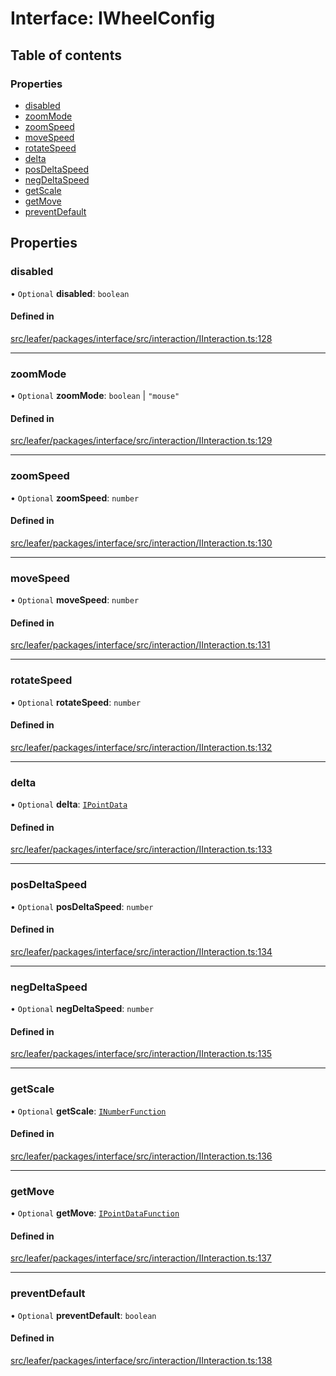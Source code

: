 # Interface: IWheelConfig

## Table of contents

### Properties

- [disabled](IWheelConfig.md#disabled)
- [zoomMode](IWheelConfig.md#zoommode)
- [zoomSpeed](IWheelConfig.md#zoomspeed)
- [moveSpeed](IWheelConfig.md#movespeed)
- [rotateSpeed](IWheelConfig.md#rotatespeed)
- [delta](IWheelConfig.md#delta)
- [posDeltaSpeed](IWheelConfig.md#posdeltaspeed)
- [negDeltaSpeed](IWheelConfig.md#negdeltaspeed)
- [getScale](IWheelConfig.md#getscale)
- [getMove](IWheelConfig.md#getmove)
- [preventDefault](IWheelConfig.md#preventdefault)

## Properties

### disabled

• `Optional` **disabled**: `boolean`

#### Defined in

[src/leafer/packages/interface/src/interaction/IInteraction.ts:128](https://github.com/leaferjs/leafer/blob/e3d29379fa30ec6414b4ee45872fc9fd9c3f2178/packages/interface/src/interaction/IInteraction.ts#L128)

___

### zoomMode

• `Optional` **zoomMode**: `boolean` \| ``"mouse"``

#### Defined in

[src/leafer/packages/interface/src/interaction/IInteraction.ts:129](https://github.com/leaferjs/leafer/blob/e3d29379fa30ec6414b4ee45872fc9fd9c3f2178/packages/interface/src/interaction/IInteraction.ts#L129)

___

### zoomSpeed

• `Optional` **zoomSpeed**: `number`

#### Defined in

[src/leafer/packages/interface/src/interaction/IInteraction.ts:130](https://github.com/leaferjs/leafer/blob/e3d29379fa30ec6414b4ee45872fc9fd9c3f2178/packages/interface/src/interaction/IInteraction.ts#L130)

___

### moveSpeed

• `Optional` **moveSpeed**: `number`

#### Defined in

[src/leafer/packages/interface/src/interaction/IInteraction.ts:131](https://github.com/leaferjs/leafer/blob/e3d29379fa30ec6414b4ee45872fc9fd9c3f2178/packages/interface/src/interaction/IInteraction.ts#L131)

___

### rotateSpeed

• `Optional` **rotateSpeed**: `number`

#### Defined in

[src/leafer/packages/interface/src/interaction/IInteraction.ts:132](https://github.com/leaferjs/leafer/blob/e3d29379fa30ec6414b4ee45872fc9fd9c3f2178/packages/interface/src/interaction/IInteraction.ts#L132)

___

### delta

• `Optional` **delta**: [`IPointData`](IPointData.md)

#### Defined in

[src/leafer/packages/interface/src/interaction/IInteraction.ts:133](https://github.com/leaferjs/leafer/blob/e3d29379fa30ec6414b4ee45872fc9fd9c3f2178/packages/interface/src/interaction/IInteraction.ts#L133)

___

### posDeltaSpeed

• `Optional` **posDeltaSpeed**: `number`

#### Defined in

[src/leafer/packages/interface/src/interaction/IInteraction.ts:134](https://github.com/leaferjs/leafer/blob/e3d29379fa30ec6414b4ee45872fc9fd9c3f2178/packages/interface/src/interaction/IInteraction.ts#L134)

___

### negDeltaSpeed

• `Optional` **negDeltaSpeed**: `number`

#### Defined in

[src/leafer/packages/interface/src/interaction/IInteraction.ts:135](https://github.com/leaferjs/leafer/blob/e3d29379fa30ec6414b4ee45872fc9fd9c3f2178/packages/interface/src/interaction/IInteraction.ts#L135)

___

### getScale

• `Optional` **getScale**: [`INumberFunction`](INumberFunction.md)

#### Defined in

[src/leafer/packages/interface/src/interaction/IInteraction.ts:136](https://github.com/leaferjs/leafer/blob/e3d29379fa30ec6414b4ee45872fc9fd9c3f2178/packages/interface/src/interaction/IInteraction.ts#L136)

___

### getMove

• `Optional` **getMove**: [`IPointDataFunction`](IPointDataFunction.md)

#### Defined in

[src/leafer/packages/interface/src/interaction/IInteraction.ts:137](https://github.com/leaferjs/leafer/blob/e3d29379fa30ec6414b4ee45872fc9fd9c3f2178/packages/interface/src/interaction/IInteraction.ts#L137)

___

### preventDefault

• `Optional` **preventDefault**: `boolean`

#### Defined in

[src/leafer/packages/interface/src/interaction/IInteraction.ts:138](https://github.com/leaferjs/leafer/blob/e3d29379fa30ec6414b4ee45872fc9fd9c3f2178/packages/interface/src/interaction/IInteraction.ts#L138)
